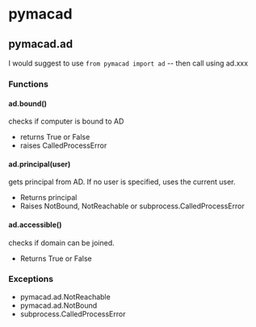 # pymacad

## pymacad.ad

I would suggest to use `from pymacad import ad` -- then call using ad.xxx

### Functions

#### ad.bound()
checks if computer is bound to AD
- returns True or False 
- raises CalledProcessError

#### ad.principal(user)
gets principal from AD. If no user is specified, uses the current user. 
- Returns principal
- Raises NotBound, NotReachable or subprocess.CalledProcessError

#### ad.accessible()
checks if domain can be joined. 
- Returns True or False
    
### Exceptions
- pymacad.ad.NotReachable
- pymacad.ad.NotBound
- subprocess.CalledProcessError

